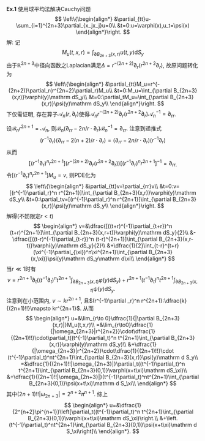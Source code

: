 **Ex.1** 使用球平均法解决Cauchy问题
$$
\left\{\begin{align*}
&\partial_{tt}u-\sum_{i=1}^{2n+3}\partial_{x_jx_j}u=0\\
&t=0:u=\varphi(x),u_t=\psi(x)
\end{align*}\right.
$$
解: 记
$$
M_u(t,x,r)=\int_{\partial B_{2n+3}(x,r)}u(t,y)\mathrm dS_y
$$
由于$\mathbb R^{2n+3}$中径向函数之Laplacian满足$\Delta=r^{-(2n+2)}\partial_r(r^{2n+2}\partial_r)$, 故原问题转化为
$$
\left\{\begin{align*}
&\partial_{tt}M_u=r^{-(2n+2)}\partial_r(r^{2n+2}\partial_r)M_u\\
&t=0:M_u=\int_{\partial B_{2n+3}(x,r)}\varphi(y)\mathrm dS_y\\
&t=0:\partial_tM_u=\int_{\partial B_{2n+3}(x,r)}\psi(y)\mathrm dS_y\\
\end{align*}\right.
$$
下仅需证明, 存在算子$\mathcal A_n(r,\partial_r)$使得$\mathcal A_n r^{-{(2n+2)}}\partial_r(r^{2n+2}\partial_r)\mathcal A_n^{-1}=\partial_{rr}$. 

设$\mathcal B_nr^{2n+1}=\mathcal A_n$, 则$\mathcal B_n(\partial_{rr}-2n/r\cdot\partial_r)\mathcal B_n^{-1}=\partial_{rr}$. 注意到递推式
$$
(r^{-1}\partial_r)(\partial_{rr}-2(n+2)/r\cdot\partial_r)=(\partial_{rr}-2n/r\cdot \partial_r)(r^{-1}\partial_r)
$$
从而
$$
[(r^{-1}\partial_r)^n r^{2n+1}](r^{-(2n+2)}\partial_r(r^{2n+2}\partial_r))[(r^{-1}\partial_r)^n r^{2n+1}]^{-1}=\partial_{rr.}
$$
令$[(r^{-1}\partial_r)^n r^{2n+1}]M_u=v$, 则PDE化为
$$
\left\{\begin{align*}
&\partial_{tt}v=\partial_{rr}v\\
&t=0:v=[(r^{-1}\partial_r)^n r^{2n+1}]\int_{\partial B_{2n+3}(x,r)}\varphi(y)\mathrm dS_y\\
&t=0:\partial_tv=[(r^{-1}\partial_r)^n r^{2n+1}]\int_{\partial B_{2n+3}(x,r)}\psi(y)\mathrm dS_y\\
\end{align*}\right.
$$
解得(不妨限定$r< t$)
$$
\begin{align*}
v=&\dfrac{[((t+r)^{-1}\partial_{t+r})^n (t+r)^{2n+1}]\int_{\partial B_{2n+3}(x,r+t)}\varphi(y)\mathrm dS_y}{2}\\
&-\dfrac{[((t-r)^{-1}\partial_{t-r})^n (t-r)^{2n+1}]\int_{\partial B_{2n+3}(x,r-t)}\varphi(y)\mathrm dS_y}{2}\\
&+\dfrac{1}{2}\int_{t-r}^{t+r}(\xi^{-1}\partial_{\xi})^n\xi^{2n+1}\int_{\partial B_{2n+3}(x,\xi)}\psi(y)\mathrm dS_y\mathrm d\xi\\
\end{align*}
$$
当$r\ll 1$​时有
$$
v=r^{2n+1}\partial_t((t^{-1}\partial_t)^n t^{2n+1}\int_{\partial B_{2n+3}(x,t)}\varphi(y)\mathrm dS_y)+r^{2n+1}(t^{-1}\partial_t)^nt^{2n+1}\int_{\partial B_{2n+3}(x,t)}\psi(y)\mathrm d S_y.
$$
注意到在小范围内, $v\sim kr^{2n+1}$, 且$(r^{-1}\partial _r)^n r^{2n+1}:\dfrac{k}{(2n+1)!!}\mapsto kr^{2n+1}$. 从而
$$
\begin{align*}
u=&\lim_{r\to 0}\dfrac{1}{|\partial B_{2n+3}(x,r)|}M_u(t,x,r)\\
=&\lim_{r\to0}\dfrac{1}{|\omega_{2n+3}|r^{2n+2}}\cdot\dfrac{1}{(2n+1)!!}\cdot\partial_t((t^{-1}\partial_t)^n t^{2n+1}\int_{\partial B_{2n+3}(x,r)}\varphi(y)\mathrm dS_y)\\
&+\dfrac{1}{|\omega_{2n+3}|r^{2n+2}}\cdot\dfrac{1}{(2n+1)!!}\cdot (t^{-1}\partial_t)^nt^{2n+1}\int_{\partial B_{2n+3}(x,r)}\psi(y)\mathrm d S_y\\
=&\dfrac{1}{(2n+1)!!|\omega_{2n+3}|}\partial_t((t^{-1}\partial_t)^n t^{2n+1}\int_{\partial B_{2n+3}(0,1)}\varphi(x+t\xi)\mathrm dS_\xi)\\
&+\dfrac{1}{(2n+1)!!|\omega_{2n+3}|}(t^{-1}\partial_t)^nt^{2n+1}\int_{\partial B_{2n+3}(0,1)}\psi(x+t\xi)\mathrm d S_\xi\\
\end{align*}
$$
其中$(2n+1)!!|\omega_{2n+3}|=2^{n+2}\pi^{n+1}$. 综上
$$
\begin{align*}
u=&\dfrac{1}{2^{n+2}\pi^{n+1}}\left[\partial_t((t^{-1}\partial_t)^n t^{2n+1}\int_{\partial B_{2n+3}(0,1)}\varphi(x+t\xi)\mathrm dS_\xi)\right.\\
&+\left.(t^{-1}\partial_t)^nt^{2n+1}\int_{\partial B_{2n+3}(0,1)}\psi(x+t\xi)\mathrm d S_\xi\right]\\
\end{align*}.
$$
